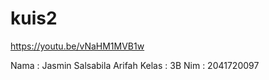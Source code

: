 # kuis2
https://youtu.be/vNaHM1MVB1w

Nama : Jasmin Salsabila Arifah
Kelas  : 3B
Nim    : 2041720097
